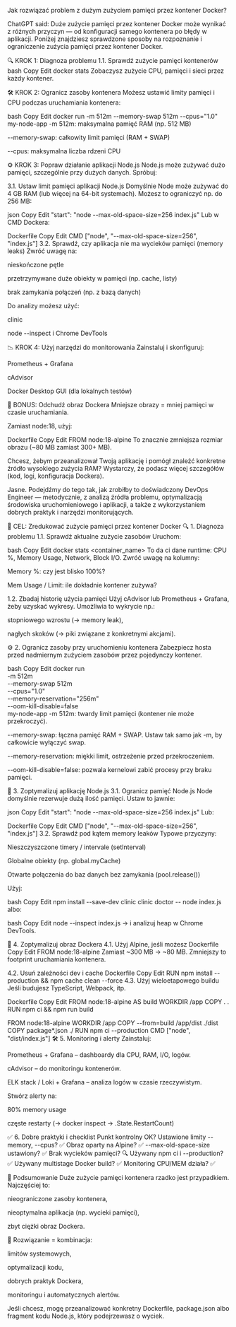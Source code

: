 Jak rozwiązać problem z dużym zużyciem pamięci przez kontener Docker?

ChatGPT said:
Duże zużycie pamięci przez kontener Docker może wynikać z różnych przyczyn — od konfiguracji samego kontenera po błędy w aplikacji. Poniżej znajdziesz sprawdzone sposoby na rozpoznanie i ograniczenie zużycia pamięci przez kontener Docker.

🔍 KROK 1: Diagnoza problemu
1.1. Sprawdź zużycie pamięci kontenerów
bash
Copy
Edit
docker stats
Zobaczysz zużycie CPU, pamięci i sieci przez każdy kontener.

🛠 KROK 2: Ogranicz zasoby kontenera
Możesz ustawić limity pamięci i CPU podczas uruchamiania kontenera:

bash
Copy
Edit
docker run -m 512m --memory-swap 512m --cpus="1.0" my-node-app
-m 512m: maksymalna pamięć RAM (np. 512 MB)

--memory-swap: całkowity limit pamięci (RAM + SWAP)

--cpus: maksymalna liczba rdzeni CPU

⚙ KROK 3: Popraw działanie aplikacji Node.js
Node.js może zużywać dużo pamięci, szczególnie przy dużych danych. Spróbuj:

3.1. Ustaw limit pamięci aplikacji Node.js
Domyślnie Node może zużywać do 4 GB RAM (lub więcej na 64-bit systemach). Możesz to ograniczyć np. do 256 MB:

json
Copy
Edit
"start": "node --max-old-space-size=256 index.js"
Lub w CMD Dockera:

Dockerfile
Copy
Edit
CMD ["node", "--max-old-space-size=256", "index.js"]
3.2. Sprawdź, czy aplikacja nie ma wycieków pamięci (memory leaks)
Zwróć uwagę na:

nieskończone pętle

przetrzymywane duże obiekty w pamięci (np. cache, listy)

brak zamykania połączeń (np. z bazą danych)

Do analizy możesz użyć:

clinic

node --inspect i Chrome DevTools

📉 KROK 4: Użyj narzędzi do monitorowania
Zainstaluj i skonfiguruj:

Prometheus + Grafana

cAdvisor

Docker Desktop GUI (dla lokalnych testów)

🧽 BONUS: Odchudź obraz Dockera
Mniejsze obrazy = mniej pamięci w czasie uruchamiania.

Zamiast node:18, użyj:

Dockerfile
Copy
Edit
FROM node:18-alpine
To znacznie zmniejsza rozmiar obrazu (~80 MB zamiast 300+ MB).

Chcesz, żebym przeanalizował Twoją aplikację i pomógł znaleźć konkretne źródło wysokiego zużycia RAM? Wystarczy, że podasz więcej szczegółów (kod, logi, konfiguracja Dockera).


Jasne. Podejdźmy do tego tak, jak zrobiłby to doświadczony DevOps Engineer — metodycznie, z analizą źródła problemu, optymalizacją środowiska uruchomieniowego i aplikacji, a także z wykorzystaniem dobrych praktyk i narzędzi monitorujących.

🎯 CEL: Zredukować zużycie pamięci przez kontener Docker
🔍 1. Diagnoza problemu
1.1. Sprawdź aktualne zużycie zasobów
Uruchom:

bash
Copy
Edit
docker stats <container_name>
To da ci dane runtime: CPU %, Memory Usage, Network, Block I/O. Zwróć uwagę na kolumny:

Memory %: czy jest blisko 100%?

Mem Usage / Limit: ile dokładnie kontener zużywa?

1.2. Zbadaj historię użycia pamięci
Użyj cAdvisor lub Prometheus + Grafana, żeby uzyskać wykresy. Umożliwia to wykrycie np.:

stopniowego wzrostu (→ memory leak),

nagłych skoków (→ piki związane z konkretnymi akcjami).

⚙️ 2. Ogranicz zasoby przy uruchomieniu kontenera
Zabezpiecz hosta przed nadmiernym zużyciem zasobów przez pojedynczy kontener.

bash
Copy
Edit
docker run \
  -m 512m \
  --memory-swap 512m \
  --cpus="1.0" \
  --memory-reservation="256m" \
  --oom-kill-disable=false \
  my-node-app
-m 512m: twardy limit pamięci (kontener nie może przekroczyć).

--memory-swap: łączna pamięć RAM + SWAP. Ustaw tak samo jak -m, by całkowicie wyłączyć swap.

--memory-reservation: miękki limit, ostrzeżenie przed przekroczeniem.

--oom-kill-disable=false: pozwala kernelowi zabić procesy przy braku pamięci.

🧠 3. Zoptymalizuj aplikację Node.js
3.1. Ogranicz pamięć Node.js
Node domyślnie rezerwuje dużą ilość pamięci. Ustaw to jawnie:

json
Copy
Edit
"start": "node --max-old-space-size=256 index.js"
Lub:

Dockerfile
Copy
Edit
CMD ["node", "--max-old-space-size=256", "index.js"]
3.2. Sprawdź pod kątem memory leaków
Typowe przyczyny:

Nieszczyszczone timery / intervale (setInterval)

Globalne obiekty (np. global.myCache)

Otwarte połączenia do baz danych bez zamykania (pool.release())

Użyj:

bash
Copy
Edit
npm install --save-dev clinic
clinic doctor -- node index.js
albo:

bash
Copy
Edit
node --inspect index.js
→ i analizuj heap w Chrome DevTools.

🧱 4. Zoptymalizuj obraz Dockera
4.1. Użyj Alpine, jeśli możesz
Dockerfile
Copy
Edit
FROM node:18-alpine
Zamiast ~300 MB → ~80 MB. Zmniejszy to footprint uruchamiania kontenera.

4.2. Usuń zależności dev i cache
Dockerfile
Copy
Edit
RUN npm install --production && npm cache clean --force
4.3. Użyj wieloetapowego buildu
Jeśli budujesz TypeScript, Webpack, itp.

Dockerfile
Copy
Edit
FROM node:18-alpine AS build
WORKDIR /app
COPY . .
RUN npm ci && npm run build

FROM node:18-alpine
WORKDIR /app
COPY --from=build /app/dist ./dist
COPY package*.json ./
RUN npm ci --production
CMD ["node", "dist/index.js"]
🛠️ 5. Monitoring i alerty
Zainstaluj:

Prometheus + Grafana – dashboardy dla CPU, RAM, I/O, logów.

cAdvisor – do monitoringu kontenerów.

ELK stack / Loki + Grafana – analiza logów w czasie rzeczywistym.

Stwórz alerty na:

80% memory usage

częste restarty (→ docker inspect <container> → .State.RestartCount)

✅ 6. Dobre praktyki i checklist
Punkt kontrolny	OK?
Ustawione limity --memory, --cpus?	✅
Obraz oparty na Alpine?	✅
--max-old-space-size ustawiony?	✅
Brak wycieków pamięci?	🔍
Używany npm ci i --production?	✅
Używany multistage Docker build?	✅
Monitoring CPU/MEM działa?	✅

📌 Podsumowanie
Duże zużycie pamięci kontenera rzadko jest przypadkiem. Najczęściej to:

nieograniczone zasoby kontenera,

nieoptymalna aplikacja (np. wycieki pamięci),

zbyt ciężki obraz Dockera.

🔧 Rozwiązanie = kombinacja:

limitów systemowych,

optymalizacji kodu,

dobrych praktyk Dockera,

monitoringu i automatycznych alertów.

Jeśli chcesz, mogę przeanalizować konkretny Dockerfile, package.json albo fragment kodu Node.js, który podejrzewasz o wyciek.

